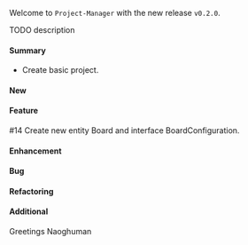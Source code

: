 Welcome to `Project-Manager` with the new release `v0.2.0`.

TODO description



#### Summary
* Create basic project.



#### New



#### Feature
#14 Create new entity Board and interface BoardConfiguration.



#### Enhancement



#### Bug



#### Refactoring



#### Additional



Greetings
Naoghuman



[//]: # (Issues which will be integrated in this release)



[//]: # (Links)
